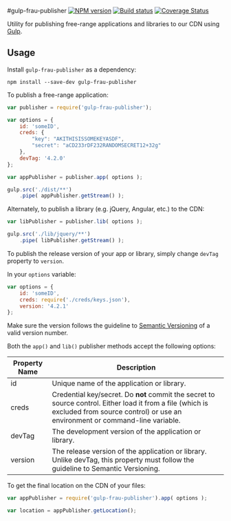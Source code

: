 #gulp-frau-publisher
[![NPM version][npm-image]][npm-url]
[![Build status][ci-image]][ci-url]
[![Coverage Status][coverage-image]][coverage-url]

Utility for publishing free-range applications and libraries to our CDN
using [Gulp](http://www.gulpjs.com).

## Usage

Install `gulp-frau-publisher` as a dependency:

```shell
npm install --save-dev gulp-frau-publisher
```

To publish a free-range application:

```javascript
var publisher = require('gulp-frau-publisher');

var options = {
	id: 'someID',
	creds: {
		"key": "AKITHISISSOMEKEYASDF",
		"secret": "aCD233rDF232RANDOMSECRET12+32g"
	},
	devTag: '4.2.0'
};

var appPublisher = publisher.app( options );

gulp.src('./dist/**')
	.pipe( appPublisher.getStream() );
```

Alternately, to publish a library (e.g. jQuery, Angular, etc.) to the CDN:

```javascript
var libPublisher = publisher.lib( options );

gulp.src('./lib/jquery/**')
	.pipe( libPublisher.getStream() );
```

To publish the release version of your app or library, simply change `devTag` property to `version`.

In your `options` variable:

```javascript
var options = {
	id: 'someID',
	creds: require('./creds/keys.json'),
	version: '4.2.1'
};
```

Make sure the version follows the guideline to [Semantic Versioning](http://semver.org) of a valid version number.

Both the `app()` and `lib()` publisher methods accept the following options:

| Property Name | Description |
| ------------- | ----------- |
| id            | Unique name of the application or library. |
| creds         | Credential key/secret. Do **not** commit the secret to source control. Either load it from a file (which is excluded from source control) or use an environment or command-line variable. |
| devTag        | The development version of the application or library. |
| version       | The release version of the application or library. Unlike devTag, this property must follow the guideline to Semantic Versioning. |

To get the final location on the CDN of your files:

```javascript
var appPublisher = require('gulp-frau-publisher').app( options );

var location = appPublisher.getLocation();
```

[npm-url]: https://npmjs.org/package/gulp-frau-publisher
[npm-image]: https://badge.fury.io/js/gulp-frau-publisher.png
[ci-image]: https://travis-ci.org/Brightspace/gulp-frau-publisher.svg?branch=master
[ci-url]: https://travis-ci.org/Brightspace/gulp-frau-publisher
[coverage-image]: https://img.shields.io/coveralls/Brightspace/gulp-frau-publisher.svg
[coverage-url]: https://coveralls.io/r/Brightspace/gulp-frau-publisher?branch=master

